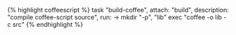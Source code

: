 {% highlight coffeescript %}
task "build-coffee",
  attach: "build",
  description: "compile coffee-script source",
  run: ->
    mkdir "-p", "lib"
    exec "coffee -o lib -c src"
{% endhighlight %}
